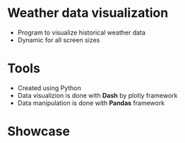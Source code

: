 # Weather data visualization
  - Program to visualize historical weather data
  - Dynamic for all screen sizes

# Tools
  - Created using Python 
  - Data visualizion is done with **Dash** by plotly framework
  - Data manipulation is done with **Pandas** framework

# Showcase

  
 
